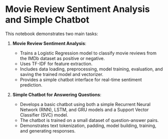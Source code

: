 # Movie Review Sentiment Analysis and Simple Chatbot

This notebook demonstrates two main tasks:

1.  **Movie Review Sentiment Analysis**:
    -   Trains a Logistic Regression model to classify movie reviews from the IMDb dataset as positive or negative.
    -   Uses TF-IDF for feature extraction.
    -   Includes data loading, preprocessing, model training, evaluation, and saving the trained model and vectorizer.
    -   Provides a simple chatbot interface for real-time sentiment prediction.

2.  **Simple Chatbot for Answering Questions**:
    -   Develops a basic chatbot using both a simple Recurrent Neural Network (RNN), LSTM, and GRU models and a Support Vector Classifier (SVC) model.
    -   The chatbot is trained on a small dataset of question-answer pairs.
    -   Demonstrates text tokenization, padding, model building, training, and generating responses.
